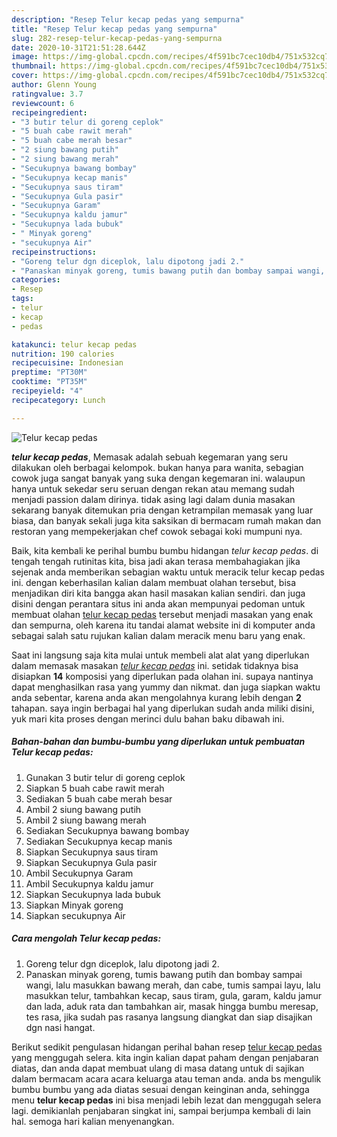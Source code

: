 ```yaml
---
description: "Resep Telur kecap pedas yang sempurna"
title: "Resep Telur kecap pedas yang sempurna"
slug: 282-resep-telur-kecap-pedas-yang-sempurna
date: 2020-10-31T21:51:28.644Z
image: https://img-global.cpcdn.com/recipes/4f591bc7cec10db4/751x532cq70/telur-kecap-pedas-foto-resep-utama.jpg
thumbnail: https://img-global.cpcdn.com/recipes/4f591bc7cec10db4/751x532cq70/telur-kecap-pedas-foto-resep-utama.jpg
cover: https://img-global.cpcdn.com/recipes/4f591bc7cec10db4/751x532cq70/telur-kecap-pedas-foto-resep-utama.jpg
author: Glenn Young
ratingvalue: 3.7
reviewcount: 6
recipeingredient:
- "3 butir telur di goreng ceplok"
- "5 buah cabe rawit merah"
- "5 buah cabe merah besar"
- "2 siung bawang putih"
- "2 siung bawang merah"
- "Secukupnya bawang bombay"
- "Secukupnya kecap manis"
- "Secukupnya saus tiram"
- "Secukupnya Gula pasir"
- "Secukupnya Garam"
- "Secukupnya kaldu jamur"
- "Secukupnya lada bubuk"
- " Minyak goreng"
- "secukupnya Air"
recipeinstructions:
- "Goreng telur dgn diceplok, lalu dipotong jadi 2."
- "Panaskan minyak goreng, tumis bawang putih dan bombay sampai wangi, lalu masukkan bawang merah, dan cabe, tumis sampai layu, lalu masukkan telur, tambahkan kecap, saus tiram, gula, garam, kaldu jamur dan lada, aduk rata dan tambahkan air, masak hingga bumbu meresap, tes rasa, jika sudah pas rasanya langsung diangkat dan siap disajikan dgn nasi hangat."
categories:
- Resep
tags:
- telur
- kecap
- pedas

katakunci: telur kecap pedas 
nutrition: 190 calories
recipecuisine: Indonesian
preptime: "PT30M"
cooktime: "PT35M"
recipeyield: "4"
recipecategory: Lunch

---
```



![Telur kecap pedas](https://img-global.cpcdn.com/recipes/4f591bc7cec10db4/751x532cq70/telur-kecap-pedas-foto-resep-utama.jpg)

<b><i>telur kecap pedas</i></b>, Memasak adalah sebuah kegemaran yang seru dilakukan oleh berbagai kelompok. bukan hanya para wanita, sebagian cowok juga sangat banyak yang suka dengan kegemaran ini. walaupun hanya untuk sekedar seru seruan dengan rekan atau memang sudah menjadi passion dalam dirinya. tidak asing lagi dalam dunia masakan sekarang banyak ditemukan pria dengan ketrampilan memasak yang luar biasa, dan banyak sekali juga kita saksikan di bermacam rumah makan dan restoran yang mempekerjakan chef cowok sebagai koki mumpuni nya.



Baik, kita kembali ke perihal bumbu bumbu hidangan <i>telur kecap pedas</i>. di tengah tengah rutinitas kita, bisa jadi akan terasa membahagiakan jika sejenak anda memberikan sebagian waktu untuk meracik telur kecap pedas ini. dengan keberhasilan kalian dalam membuat olahan tersebut, bisa menjadikan diri kita bangga akan hasil masakan kalian sendiri. dan juga disini dengan perantara situs ini anda akan mempunyai pedoman untuk membuat olahan <u>telur kecap pedas</u> tersebut menjadi masakan yang enak dan sempurna, oleh karena itu tandai alamat website ini di komputer anda sebagai salah satu rujukan kalian dalam meracik menu baru yang enak.


Saat ini langsung saja kita mulai untuk membeli alat alat yang diperlukan dalam memasak masakan <u><i>telur kecap pedas</i></u> ini. setidak tidaknya bisa disiapkan <b>14</b> komposisi yang diperlukan pada olahan ini. supaya nantinya dapat menghasilkan rasa yang yummy dan nikmat. dan juga siapkan waktu anda sebentar, karena anda akan mengolahnya kurang lebih dengan <b>2</b> tahapan. saya ingin berbagai hal yang diperlukan sudah anda miliki disini, yuk mari kita proses dengan merinci dulu bahan baku dibawah ini.

<!--inarticleads1-->

##### Bahan-bahan dan bumbu-bumbu yang diperlukan untuk pembuatan Telur kecap pedas:

1. Gunakan 3 butir telur di goreng ceplok
1. Siapkan 5 buah cabe rawit merah
1. Sediakan 5 buah cabe merah besar
1. Ambil 2 siung bawang putih
1. Ambil 2 siung bawang merah
1. Sediakan Secukupnya bawang bombay
1. Sediakan Secukupnya kecap manis
1. Siapkan Secukupnya saus tiram
1. Siapkan Secukupnya Gula pasir
1. Ambil Secukupnya Garam
1. Ambil Secukupnya kaldu jamur
1. Siapkan Secukupnya lada bubuk
1. Siapkan  Minyak goreng
1. Siapkan secukupnya Air




<!--inarticleads2-->

##### Cara mengolah Telur kecap pedas:

1. Goreng telur dgn diceplok, lalu dipotong jadi 2.
1. Panaskan minyak goreng, tumis bawang putih dan bombay sampai wangi, lalu masukkan bawang merah, dan cabe, tumis sampai layu, lalu masukkan telur, tambahkan kecap, saus tiram, gula, garam, kaldu jamur dan lada, aduk rata dan tambahkan air, masak hingga bumbu meresap, tes rasa, jika sudah pas rasanya langsung diangkat dan siap disajikan dgn nasi hangat.




Berikut sedikit pengulasan hidangan perihal bahan resep <u>telur kecap pedas</u> yang menggugah selera. kita ingin kalian dapat paham dengan penjabaran diatas, dan anda dapat membuat ulang di masa datang untuk di sajikan dalam bermacam acara acara keluarga atau teman anda. anda bs mengulik bumbu bumbu yang ada diatas sesuai dengan keinginan anda, sehingga menu <b>telur kecap pedas</b> ini bisa menjadi lebih lezat dan menggugah selera lagi. demikianlah penjabaran singkat ini, sampai berjumpa kembali di lain hal. semoga hari kalian menyenangkan.
